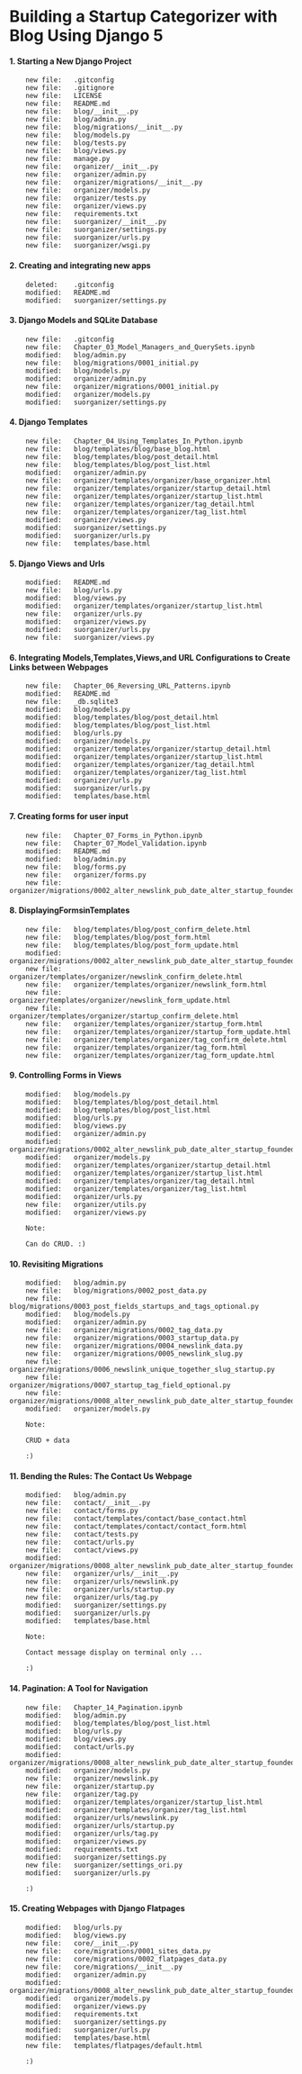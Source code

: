 # Building a Startup Categorizer with Blog Using Django 5


#### 1. Starting a New Django Project

        new file:   .gitconfig
        new file:   .gitignore
        new file:   LICENSE
        new file:   README.md
        new file:   blog/__init__.py
        new file:   blog/admin.py
        new file:   blog/migrations/__init__.py
        new file:   blog/models.py
        new file:   blog/tests.py
        new file:   blog/views.py
        new file:   manage.py
        new file:   organizer/__init__.py
        new file:   organizer/admin.py
        new file:   organizer/migrations/__init__.py
        new file:   organizer/models.py
        new file:   organizer/tests.py
        new file:   organizer/views.py
        new file:   requirements.txt
        new file:   suorganizer/__init__.py
        new file:   suorganizer/settings.py
        new file:   suorganizer/urls.py
        new file:   suorganizer/wsgi.py

#### 2. Creating and integrating new apps

        deleted:    .gitconfig
        modified:   README.md
        modified:   suorganizer/settings.py


#### 3. Django Models and SQLite Database

        new file:   .gitconfig
        new file:   Chapter_03_Model_Managers_and_QuerySets.ipynb
        modified:   blog/admin.py
        new file:   blog/migrations/0001_initial.py
        modified:   blog/models.py
        modified:   organizer/admin.py
        new file:   organizer/migrations/0001_initial.py
        modified:   organizer/models.py
        modified:   suorganizer/settings.py

#### 4. Django Templates

        new file:   Chapter_04_Using_Templates_In_Python.ipynb
        new file:   blog/templates/blog/base_blog.html
        new file:   blog/templates/blog/post_detail.html
        new file:   blog/templates/blog/post_list.html
        modified:   organizer/admin.py
        new file:   organizer/templates/organizer/base_organizer.html
        new file:   organizer/templates/organizer/startup_detail.html
        new file:   organizer/templates/organizer/startup_list.html
        new file:   organizer/templates/organizer/tag_detail.html
        new file:   organizer/templates/organizer/tag_list.html
        modified:   organizer/views.py
        modified:   suorganizer/settings.py
        modified:   suorganizer/urls.py
        new file:   templates/base.html

#### 5. Django Views and Urls

        modified:   README.md
        new file:   blog/urls.py
        modified:   blog/views.py
        modified:   organizer/templates/organizer/startup_list.html
        new file:   organizer/urls.py
        modified:   organizer/views.py
        modified:   suorganizer/urls.py
        new file:   suorganizer/views.py

#### 6. Integrating Models,Templates,Views,and URL Configurations to Create Links between Webpages 

        new file:   Chapter_06_Reversing_URL_Patterns.ipynb
        modified:   README.md
        new file:   _db.sqlite3
        modified:   blog/models.py
        modified:   blog/templates/blog/post_detail.html
        modified:   blog/templates/blog/post_list.html
        modified:   blog/urls.py
        modified:   organizer/models.py
        modified:   organizer/templates/organizer/startup_detail.html
        modified:   organizer/templates/organizer/startup_list.html
        modified:   organizer/templates/organizer/tag_detail.html
        modified:   organizer/templates/organizer/tag_list.html
        modified:   organizer/urls.py
        modified:   suorganizer/urls.py
        modified:   templates/base.html

#### 7. Creating forms for user input

        new file:   Chapter_07_Forms_in_Python.ipynb
        new file:   Chapter_07_Model_Validation.ipynb
        modified:   README.md
        modified:   blog/admin.py
        new file:   blog/forms.py
        new file:   organizer/forms.py
        new file:   organizer/migrations/0002_alter_newslink_pub_date_alter_startup_founded_date.py

#### 8. DisplayingFormsinTemplates

        new file:   blog/templates/blog/post_confirm_delete.html
        new file:   blog/templates/blog/post_form.html
        new file:   blog/templates/blog/post_form_update.html
        modified:   organizer/migrations/0002_alter_newslink_pub_date_alter_startup_founded_date.py
        new file:   organizer/templates/organizer/newslink_confirm_delete.html
        new file:   organizer/templates/organizer/newslink_form.html
        new file:   organizer/templates/organizer/newslink_form_update.html
        new file:   organizer/templates/organizer/startup_confirm_delete.html
        new file:   organizer/templates/organizer/startup_form.html
        new file:   organizer/templates/organizer/startup_form_update.html
        new file:   organizer/templates/organizer/tag_confirm_delete.html
        new file:   organizer/templates/organizer/tag_form.html
        new file:   organizer/templates/organizer/tag_form_update.html

#### 9. Controlling Forms in Views

        modified:   blog/models.py
        modified:   blog/templates/blog/post_detail.html
        modified:   blog/templates/blog/post_list.html
        modified:   blog/urls.py
        modified:   blog/views.py
        modified:   organizer/admin.py
        modified:   organizer/migrations/0002_alter_newslink_pub_date_alter_startup_founded_date.py
        modified:   organizer/models.py
        modified:   organizer/templates/organizer/startup_detail.html
        modified:   organizer/templates/organizer/startup_list.html
        modified:   organizer/templates/organizer/tag_detail.html
        modified:   organizer/templates/organizer/tag_list.html
        modified:   organizer/urls.py
        new file:   organizer/utils.py
        modified:   organizer/views.py

        Note:

        Can do CRUD. :)

#### 10. Revisiting Migrations

        modified:   blog/admin.py
        new file:   blog/migrations/0002_post_data.py
        new file:   blog/migrations/0003_post_fields_startups_and_tags_optional.py
        modified:   blog/models.py
        modified:   organizer/admin.py
        new file:   organizer/migrations/0002_tag_data.py
        new file:   organizer/migrations/0003_startup_data.py
        new file:   organizer/migrations/0004_newslink_data.py
        new file:   organizer/migrations/0005_newslink_slug.py
        new file:   organizer/migrations/0006_newslink_unique_together_slug_startup.py
        new file:   organizer/migrations/0007_startup_tag_field_optional.py
        new file:   organizer/migrations/0008_alter_newslink_pub_date_alter_startup_founded_date.py
        modified:   organizer/models.py

        Note:

        CRUD + data

        :)

#### 11. Bending the Rules: The Contact Us Webpage

        modified:   blog/admin.py
        new file:   contact/__init__.py
        new file:   contact/forms.py
        new file:   contact/templates/contact/base_contact.html
        new file:   contact/templates/contact/contact_form.html
        new file:   contact/tests.py
        new file:   contact/urls.py
        new file:   contact/views.py
        modified:   organizer/migrations/0008_alter_newslink_pub_date_alter_startup_founded_date.py
        new file:   organizer/urls/__init__.py
        new file:   organizer/urls/newslink.py
        new file:   organizer/urls/startup.py
        new file:   organizer/urls/tag.py
        modified:   suorganizer/settings.py
        modified:   suorganizer/urls.py
        modified:   templates/base.html

        Note:

        Contact message display on terminal only ...

        :)

#### 14. Pagination: A Tool for Navigation

        new file:   Chapter_14_Pagination.ipynb
        modified:   blog/admin.py
        modified:   blog/templates/blog/post_list.html
        modified:   blog/urls.py
        modified:   blog/views.py
        modified:   contact/urls.py
        modified:   organizer/migrations/0008_alter_newslink_pub_date_alter_startup_founded_date.py
        modified:   organizer/models.py
        new file:   organizer/newslink.py
        new file:   organizer/startup.py
        new file:   organizer/tag.py
        modified:   organizer/templates/organizer/startup_list.html
        modified:   organizer/templates/organizer/tag_list.html
        modified:   organizer/urls/newslink.py
        modified:   organizer/urls/startup.py
        modified:   organizer/urls/tag.py
        modified:   organizer/views.py
        modified:   requirements.txt
        modified:   suorganizer/settings.py
        new file:   suorganizer/settings_ori.py
        modified:   suorganizer/urls.py

        :)

#### 15. Creating Webpages with Django Flatpages
        
        modified:   blog/urls.py
        modified:   blog/views.py
        new file:   core/__init__.py
        new file:   core/migrations/0001_sites_data.py
        new file:   core/migrations/0002_flatpages_data.py
        new file:   core/migrations/__init__.py
        modified:   organizer/admin.py
        modified:   organizer/migrations/0008_alter_newslink_pub_date_alter_startup_founded_date.py
        modified:   organizer/models.py
        modified:   organizer/views.py
        modified:   requirements.txt
        modified:   suorganizer/settings.py
        modified:   suorganizer/urls.py
        modified:   templates/base.html
        new file:   templates/flatpages/default.html

        :)